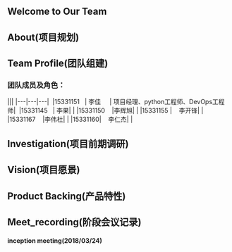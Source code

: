 ## Welcome to Our Team



## About(项目规划)


## Team Profile(团队组建)

### 团队成员及角色：
|||
|---|---|---|
  |15331151   | 李佳     | 项目经理、python工程师、DevOps工程师|
  |15331145   | 李果|   |
  |15331150    |李辉旭| |
  |15331155 |    李开锋|  |
  |15331167    |李伟杜|    |
  |15331160|    李仁杰|   |


## Investigation(项目前期调研)

## Vision(项目愿景)

## Product Backing(产品特性)

## Meet_recording(阶段会议记录)

#### inception meeting(2018/03/24)
